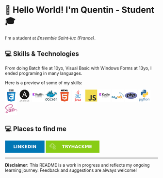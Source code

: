 # 👋 Hello World! I'm Quentin - Student 🎓

I'm a student at *Ensemble Saint-luc (France)*.

## 💻 Skills & Technologies
From doing Batch file at 10yo, Visual Basic with Windows Forms at 13yo, I ended programing in many languages.

Here is a preview of some of my skills:

<img src="pictures/css3-original-wordmark.svg" height="40"/>
<img src="pictures/ansible-original-wordmark.svg" height="40"/>
<img src="pictures/kotlin-original-wordmark.svg" height="40"/>
<img src="pictures/docker-original-wordmark.svg" height="40"/>
<img src="pictures/html5-original-wordmark.svg" height="40"/>
<img src="pictures/java-original-wordmark.svg" height="40"/>
<img src="pictures/javascript-original.svg" height="40"/>
<img src="pictures/kotlin-original-wordmark.svg" height="40"/>
<img src="pictures/mysql-original-wordmark.svg" height="40"/>
<img src="pictures/php-original.svg" height="40"/>
<img src="pictures/python-original-wordmark.svg" height="40"/>
<img src="pictures/sass-original.svg" height="40"/>

## 💻 Places to find me

[<img src="pictures/LINKEDIN.svg" Height="40"/>](https://www.linkedin.com/in/quentin-bullert-a6a6b635a/)
[<img src="pictures/TRYHACKME.svg" Height="40"/>]("")

---
**Disclaimer:** This README is a work in progress and reflects my ongoing learning journey.  Feedback and suggestions are always welcome!
